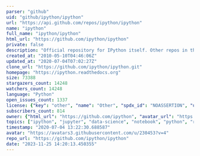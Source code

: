 ```yaml
---
parser: "github"
uid: "github/ipython/ipython"
url: "https://api.github.com/repos/ipython/ipython"
name: "ipython"
full_name: "ipython/ipython"
html_url: "https://github.com/ipython/ipython"
private: false
description: "Official repository for IPython itself. Other repos in the IPython organization contain things like the website, documentation builds, etc."
created_at: "2010-05-10T04:46:06Z"
updated_at: "2020-07-04T07:02:27Z"
clone_url: "https://github.com/ipython/ipython.git"
homepage: "https://ipython.readthedocs.org"
size: 73388
stargazers_count: 14248
watchers_count: 14248
language: "Python"
open_issues_count: 1337
license: {"key": "other", "name": "Other", "spdx_id": "NOASSERTION", "url": null, "node_id": "MDc6TGljZW5zZTA="}
subscribers_count: 814
owner: {"html_url": "https://github.com/ipython", "avatar_url": "https://avatars3.githubusercontent.com/u/230453?v=4", "login": "ipython", "type": "Organization"}
topics: ["ipython", "jupyter", "data-science", "notebook", "python", "repl"]
timestamp: "2020-07-04 13:22:30.688587"
avatar: "https://avatars3.githubusercontent.com/u/230453?v=4"
repo_url: "https://github.com/ipython/ipython"
date: "2023-11-25 14:20:13.450355"
---
```

